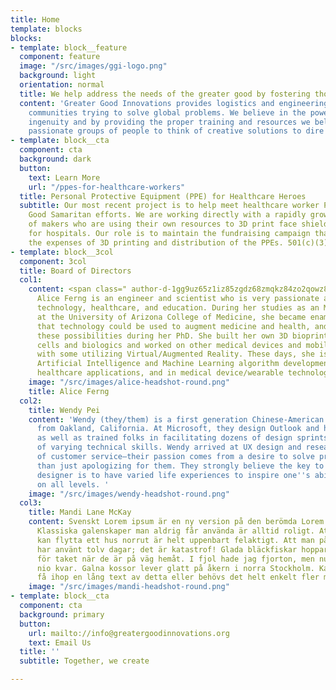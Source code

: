 ```yaml
---
title: Home
template: blocks
blocks:
- template: block__feature
  component: feature
  image: "/src/images/ggi-logo.png"
  background: light
  orientation: normal
  title: We help address the needs of the greater good by fostering thoughtful innovation?
  content: 'Greater Good Innovations provides logistics and engineering support to
    communities trying to solve global problems. We believe in the power of human
    ingenuity and by providing the proper training and resources we believe can activate
    passionate groups of people to think of creative solutions to dire problems. '
- template: block__cta
  component: cta
  background: dark
  button:
    text: Learn More
    url: "/ppes-for-healthcare-workers"
  title: Personal Protective Equipment (PPE) for Healthcare Heroes
  subtitle: Our most recent project is to help meet healthcare worker PPE needs through
    Good Samaritan efforts. We are working directly with a rapidly growing community
    of makers who are using their own resources to 3D print face shields and masks
    for hospitals. Our role is to maintain the fundraising campaign that will cover
    the expenses of 3D printing and distribution of the PPEs. 501(c)(3) status pending.
- template: block__3col
  component: 3col
  title: Board of Directors
  col1:
    content: <span class=" author-d-1gg9uz65z1iz85zgdz68zmqkz84zo2qowz81zz76zqz76zyz85zz88zgwz65zb9z67zz90zuz66z1ai4z82zfz67zs8fb7vvz70z">Dr.
      Alice Ferng is an engineer and scientist who is very passionate about medical
      technology, healthcare, and education. During her studies as an MD/PhD candidate
      at the University of Arizona College of Medicine, she became enamored with ways
      that technology could be used to augment medicine and health, and began to explore
      these possibilities during her PhD. She built her own 3D bioprinter for stem
      cells and biologics and worked on other medical devices and mobile health apps,
      with some utilizing Virtual/Augmented Reality. These days, she is involved in
      Artificial Intelligence and Machine Learning algorithm development for various
      healthcare applications, and in medical device/wearable technology development.</span>
    image: "/src/images/alice-headshot-round.png"
    title: Alice Ferng
  col2:
    title: Wendy Pei
    content: 'Wendy (they/them) is a first generation Chinese-American QPOC and parent
      from Oakland, California. At Microsoft, they design Outlook and have facilitated
      as well as trained folks in facilitating dozens of design sprints with people
      of varying technical skills. Wendy arrived at UX design and research by way
      of customer service—their passion comes from a desire to solve problems rather
      than just apologizing for them. They strongly believe the key to being a successful
      designer is to have varied life experiences to inspire one''s ability to empathize
      on all levels. '
    image: "/src/images/wendy-headshot-round.png"
  col3:
    title: Mandi Lane McKay
    content: Svenskt Lorem ipsum är en ny version på den berömda Lorem ipsum stycket.
      Klassiska galenskaper man aldrig får använda är alltid roligt. Att man sedan
      kan flytta ett hus norrut är helt uppenbart felaktigt. Att man på senare år
      har använt tolv dagar; det är katastrof! Glada bläckfiskar hoppar aldrig ner
      för taket när de är på väg hemåt. I fjol hade jag fjorton, men nu har jag bara
      nio kvar. Galna kossor lever glatt på åkern i norra Stockholm. Kanske kan man
      få ihop en lång text av detta eller behövs det helt enkelt fler meningar?
    image: "/src/images/mandi-headshot-round.png"
- template: block__cta
  component: cta
  background: primary
  button:
    url: mailto://info@greatergoodinnovations.org
    text: Email Us
  title: ''
  subtitle: Together, we create

---
```

